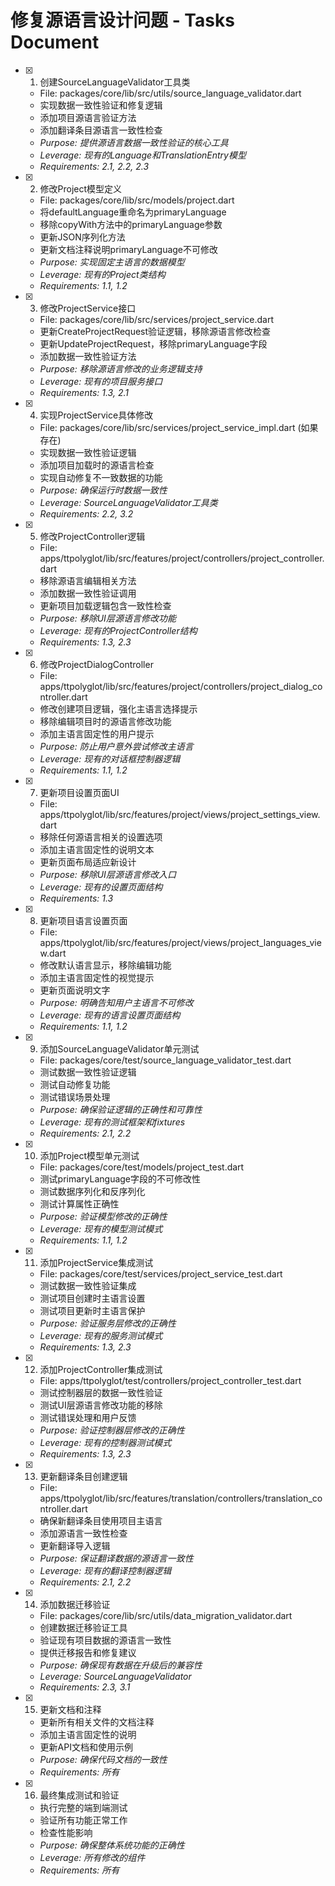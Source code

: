 # 修复源语言设计问题 - Tasks Document

- [x] 1. 创建SourceLanguageValidator工具类
  - File: packages/core/lib/src/utils/source_language_validator.dart
  - 实现数据一致性验证和修复逻辑
  - 添加项目源语言验证方法
  - 添加翻译条目源语言一致性检查
  - _Purpose: 提供源语言数据一致性验证的核心工具_
  - _Leverage: 现有的Language和TranslationEntry模型_
  - _Requirements: 2.1, 2.2, 2.3_

- [x] 2. 修改Project模型定义
  - File: packages/core/lib/src/models/project.dart
  - 将defaultLanguage重命名为primaryLanguage
  - 移除copyWith方法中的primaryLanguage参数
  - 更新JSON序列化方法
  - 更新文档注释说明primaryLanguage不可修改
  - _Purpose: 实现固定主语言的数据模型_
  - _Leverage: 现有的Project类结构_
  - _Requirements: 1.1, 1.2_

- [x] 3. 修改ProjectService接口
  - File: packages/core/lib/src/services/project_service.dart
  - 更新CreateProjectRequest验证逻辑，移除源语言修改检查
  - 更新UpdateProjectRequest，移除primaryLanguage字段
  - 添加数据一致性验证方法
  - _Purpose: 移除源语言修改的业务逻辑支持_
  - _Leverage: 现有的项目服务接口_
  - _Requirements: 1.3, 2.1_

- [x] 4. 实现ProjectService具体修改
  - File: packages/core/lib/src/services/project_service_impl.dart (如果存在)
  - 实现数据一致性验证逻辑
  - 添加项目加载时的源语言检查
  - 实现自动修复不一致数据的功能
  - _Purpose: 确保运行时数据一致性_
  - _Leverage: SourceLanguageValidator工具类_
  - _Requirements: 2.2, 3.2_

- [x] 5. 修改ProjectController逻辑
  - File: apps/ttpolyglot/lib/src/features/project/controllers/project_controller.dart
  - 移除源语言编辑相关方法
  - 添加数据一致性验证调用
  - 更新项目加载逻辑包含一致性检查
  - _Purpose: 移除UI层源语言修改功能_
  - _Leverage: 现有的ProjectController结构_
  - _Requirements: 1.3, 2.3_

- [x] 6. 修改ProjectDialogController
  - File: apps/ttpolyglot/lib/src/features/project/controllers/project_dialog_controller.dart
  - 修改创建项目逻辑，强化主语言选择提示
  - 移除编辑项目时的源语言修改功能
  - 添加主语言固定性的用户提示
  - _Purpose: 防止用户意外尝试修改主语言_
  - _Leverage: 现有的对话框控制器逻辑_
  - _Requirements: 1.1, 1.2_

- [x] 7. 更新项目设置页面UI
  - File: apps/ttpolyglot/lib/src/features/project/views/project_settings_view.dart
  - 移除任何源语言相关的设置选项
  - 添加主语言固定性的说明文本
  - 更新页面布局适应新设计
  - _Purpose: 移除UI层源语言修改入口_
  - _Leverage: 现有的设置页面结构_
  - _Requirements: 1.3_

- [x] 8. 更新项目语言设置页面
  - File: apps/ttpolyglot/lib/src/features/project/views/project_languages_view.dart
  - 修改默认语言显示，移除编辑功能
  - 添加主语言固定性的视觉提示
  - 更新页面说明文字
  - _Purpose: 明确告知用户主语言不可修改_
  - _Leverage: 现有的语言设置页面结构_
  - _Requirements: 1.1, 1.2_

- [x] 9. 添加SourceLanguageValidator单元测试
  - File: packages/core/test/source_language_validator_test.dart
  - 测试数据一致性验证逻辑
  - 测试自动修复功能
  - 测试错误场景处理
  - _Purpose: 确保验证逻辑的正确性和可靠性_
  - _Leverage: 现有的测试框架和fixtures_
  - _Requirements: 2.1, 2.2_

- [x] 10. 添加Project模型单元测试
  - File: packages/core/test/models/project_test.dart
  - 测试primaryLanguage字段的不可修改性
  - 测试数据序列化和反序列化
  - 测试计算属性正确性
  - _Purpose: 验证模型修改的正确性_
  - _Leverage: 现有的模型测试模式_
  - _Requirements: 1.1, 1.2_

- [x] 11. 添加ProjectService集成测试
  - File: packages/core/test/services/project_service_test.dart
  - 测试数据一致性验证集成
  - 测试项目创建时主语言设置
  - 测试项目更新时主语言保护
  - _Purpose: 验证服务层修改的正确性_
  - _Leverage: 现有的服务测试模式_
  - _Requirements: 1.3, 2.3_

- [x] 12. 添加ProjectController集成测试
  - File: apps/ttpolyglot/test/controllers/project_controller_test.dart
  - 测试控制器层的数据一致性验证
  - 测试UI层源语言修改功能的移除
  - 测试错误处理和用户反馈
  - _Purpose: 验证控制器层修改的正确性_
  - _Leverage: 现有的控制器测试模式_
  - _Requirements: 1.3, 2.3_

- [x] 13. 更新翻译条目创建逻辑
  - File: apps/ttpolyglot/lib/src/features/translation/controllers/translation_controller.dart
  - 确保新翻译条目使用项目主语言
  - 添加源语言一致性检查
  - 更新翻译导入逻辑
  - _Purpose: 保证翻译数据的源语言一致性_
  - _Leverage: 现有的翻译控制器逻辑_
  - _Requirements: 2.1, 2.2_

- [x] 14. 添加数据迁移验证
  - File: packages/core/lib/src/utils/data_migration_validator.dart
  - 创建数据迁移验证工具
  - 验证现有项目数据的源语言一致性
  - 提供迁移报告和修复建议
  - _Purpose: 确保现有数据在升级后的兼容性_
  - _Leverage: SourceLanguageValidator_
  - _Requirements: 2.3, 3.1_

- [x] 15. 更新文档和注释
  - 更新所有相关文件的文档注释
  - 添加主语言固定性的说明
  - 更新API文档和使用示例
  - _Purpose: 确保代码文档的一致性_
  - _Requirements: 所有_

- [x] 16. 最终集成测试和验证
  - 执行完整的端到端测试
  - 验证所有功能正常工作
  - 检查性能影响
  - _Purpose: 确保整体系统功能的正确性_
  - _Leverage: 所有修改的组件_
  - _Requirements: 所有_